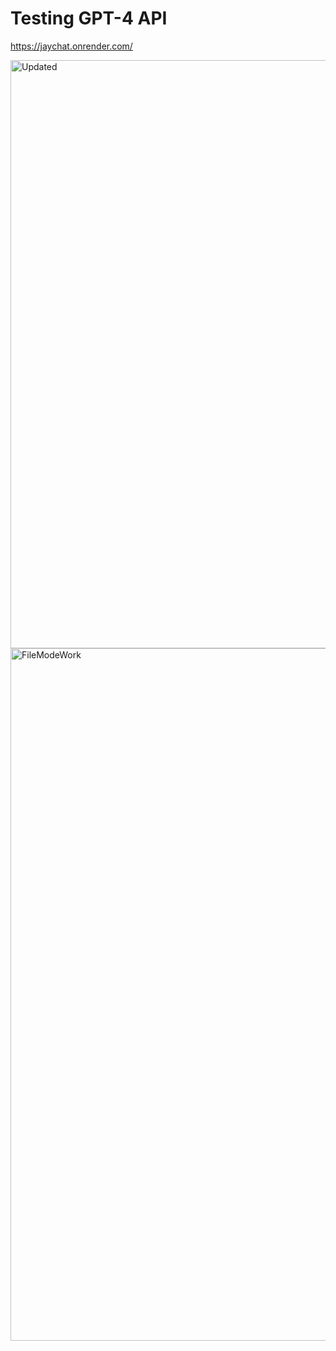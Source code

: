 # Testing GPT-4 API
https://jaychat.onrender.com/

<img width="941" alt="Updated" src="https://github.com/JayRichh/chat/assets/18374849/08b0a7e7-3ec0-4a8e-9568-c4624aa996c0">

<img width="1108" alt="FileModeWork" src="https://github.com/JayRichh/chat/assets/18374849/20b87499-7c4f-42af-b7f8-0333fd3362a6">
